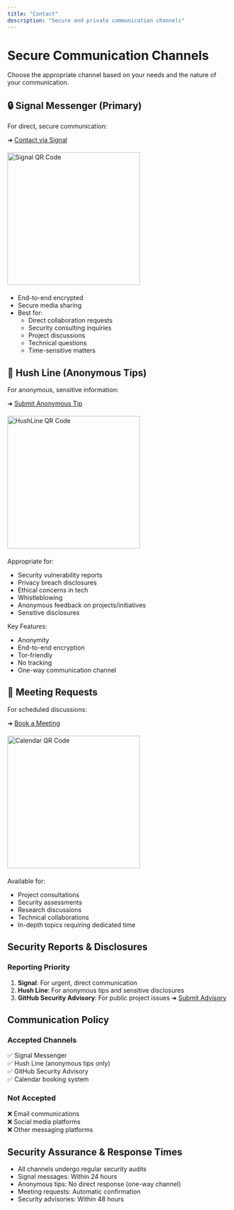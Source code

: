```yaml
---
title: "Contact"
description: "Secure and private communication channels"
---
```


# Secure Communication Channels
Choose the appropriate channel based on your needs and the nature of your communication.

## 🔒 Signal Messenger (Primary)
For direct, secure communication:

➜ [Contact via Signal](https://signal.me/#eu/tao35l1vQxmrWcie6iW3dXlcFo0t3Pzae7WFHEMJnAIqKn2WxP5KnKKq5ClE-ZDD)

<img src="https://github.com/user-attachments/assets/e2549eae-458a-4699-9699-5dd98e354355" alt="Signal QR Code" width="300" height="300" style="display: block; margin: 20px 0;">

- End-to-end encrypted
- Secure media sharing
- Best for:
  - Direct collaboration requests
  - Security consulting inquiries
  - Project discussions
  - Technical questions
  - Time-sensitive matters

## 🤫 Hush Line (Anonymous Tips)
For anonymous, sensitive information:

➜ [Submit Anonymous Tip](https://tips.hushline.app/to/ianonymous3000)

<img src="https://github.com/user-attachments/assets/8e105c4f-344c-4506-a5b7-315087f7ae90" alt="HushLine QR Code" width="300" height="300" style="display: block; margin: 20px 0;">

Appropriate for:
- Security vulnerability reports
- Privacy breach disclosures
- Ethical concerns in tech
- Whistleblowing
- Anonymous feedback on projects/initiatives
- Sensitive disclosures

Key Features:
- Anonymity
- End-to-end encryption
- Tor-friendly
- No tracking
- One-way communication channel

## 📅 Meeting Requests
For scheduled discussions:

➜ [Book a Meeting](https://cal.com/ianonymous3000)

<img src="https://github.com/user-attachments/assets/f6d89164-43a3-4c7d-be8f-888f3908f8e8" alt="Calendar QR Code" width="300" height="300" style="display: block; margin: 20px 0;">

Available for:
- Project consultations
- Security assessments
- Research discussions
- Technical collaborations
- In-depth topics requiring dedicated time

## Security Reports & Disclosures

### Reporting Priority
1. **Signal**: For urgent, direct communication
2. **Hush Line**: For anonymous tips and sensitive disclosures
3. **GitHub Security Advisory**: For public project issues
   ➜ [Submit Advisory](https://github.com/iAnonymous3000/Pr0f3ss0r-1nc0gn1t0/security)

## Communication Policy

### Accepted Channels
✅ Signal Messenger  
✅ Hush Line (anonymous tips only)  
✅ GitHub Security Advisory  
✅ Calendar booking system

### Not Accepted
❌ Email communications  
❌ Social media platforms  
❌ Other messaging platforms

## Security Assurance & Response Times
- All channels undergo regular security audits
- Signal messages: Within 24 hours
- Anonymous tips: No direct response (one-way channel)
- Meeting requests: Automatic confirmation
- Security advisories: Within 48 hours
